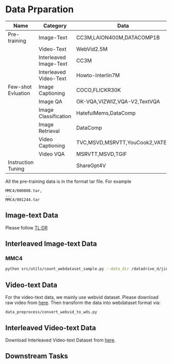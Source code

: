 # Data Prparation

| Name | Category | Data |
|---|---|---|
|Pre-training|Image-Text|CC3M,LAION400M,DATACOMP1B|
||Video-Text|WebVid2.5M|
||Interleaved Image-Text|CC3M|
||Interleaved Video-Text|Howto-Interlin7M|
|Few-shot Evluation|Image Captioning|COCO,FLICKR30K|
||Image QA|OK-VQA,VIZWIZ,VQA-V2,TextVQA|
||Image Classification|HatefulMems,DataComp|
||Image Retrieval|DataComp|
||Video Captioning|TVC,MSVD,MSRVTT,YouCook2,VATEX|
||Video VQA|MSRVTT,MSVD,TGIF|
|Instruction Tuning||ShareGpt4V|


All the pre-training data is in the format tar file. For example

```
MMC4/000000.tar,
...
MMC4/001244.tar
```

## Image-text Data
Please follow [TL;DR]()

## Interleaved Image-text Data
### MMC4


```bash
python src/utils/count_webdataset_sample.py --data_dir /datadrive_d/jinpeng/Code/videogpt4/datas/raw/mmc4/subdir
```



## Video-text Data
For the video-text data, we mainly use webvid dataset.
Please download raw video from [here](https://github.com/m-bain/webvid).
Then transform the data into webdataset format via:

```
data_preprocess/convert_webvid_to_wds.py
```


## Interleaved Video-text Data

Download Interleaved Video-text Dataset from [here]().

## Downstream Tasks

